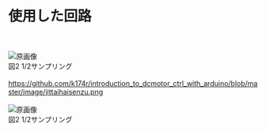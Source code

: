 # 使用した回路
<br /><br />
![原画像](https://github.com/k174r/introduction_to_dcmotor_ctrl_with_arduino/blob/master/image/schematic.png)  
図2 1/2サンプリング
<br /><br />
https://github.com/k174r/introduction_to_dcmotor_ctrl_with_arduino/blob/master/image/jittaihaisenzu.png
<br /><br />
![原画像](https://github.com/k174r/introduction_to_dcmotor_ctrl_with_arduino/blob/master/image/jittaihaisenzu.png)  
図2 1/2サンプリング
<br /><br />
